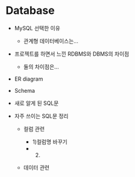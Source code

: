 # Database

* MySQL 선택한 이유
  * 관계형 데이터베이스는...
  
* 프로젝트를 하면서 느낀 RDBMS와 DBMS의 차이점
  * 둘의 차이점은...
  
* ER diagram
 
* Schema
* 새로 알게 된 SQL문
* 자주 쓰이는 SQL문 정리
  * 컬럼 관련
    * 1)컬럼명 바꾸기
    * 2)

  * 데이터 관련
